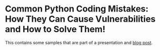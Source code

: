 # Common Python Coding Mistakes: How They Can Cause Vulnerabilities and How to Solve Them! 

This contains some samples that are part of a presentation and [blog post](https://blogs.cisco.com/developer/pythonvulnerabilities01).
